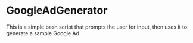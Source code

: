 # GoogleAdGenerator
This is a simple bash script that prompts the user for input, then uses it to generate a sample Google Ad
